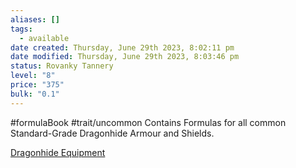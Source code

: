 ```yaml
---
aliases: []
tags:
  - available
date created: Thursday, June 29th 2023, 8:02:11 pm
date modified: Thursday, June 29th 2023, 8:03:46 pm
status: Rovanky Tannery
level: "8"
price: "375"
bulk: "0.1"
---
```


#formulaBook
#trait/uncommon
Contains Formulas for all common Standard-Grade Dragonhide Armour and Shields.

[Dragonhide Equipment](https://2e.aonprd.com/Equipment.aspx?ID=274)
